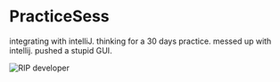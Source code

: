 # PracticeSess
integrating with intelliJ.
thinking for a 30 days practice.
messed up with intellij.
pushed a stupid GUI. 

![RIP developer](https://media.giphy.com/media/koUtwnvA3TY7C/giphy.gif)
